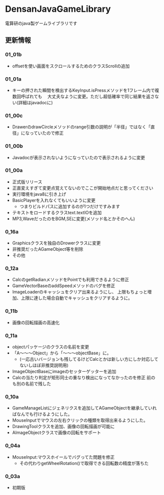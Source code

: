 # DensanJavaGameLibrary
電算研のjava製ゲームライブラリです

## 更新情報  
### 01_01b  
- offsetを使い画面をスクロールするためのクラスScrollの追加
### 01_01a	
- キーの押された瞬間を検出するKeyInput.isPressメソッドを1フレーム内で複数回呼ばれても
		　大丈夫なように変更。ただし超低確率で同じ結果を返さない(詳細はjavadocに)

### 01_00c	
- DrawerのdrawCircleメソッドのrange引数の説明が「半径」ではなく「直径」になっていたので修正

### 01_00b	
- Javadocが表示されないようになっていたので表示されるように変更

### 01_00a	
- 正式版リリース
- 正直変えすぎて変更点覚えてないのでここが開始地点だと思ってください
- 実行環境をjava8に引き上げ
- BasicPlayerを入れなくてもいいように変更
	- つまりビルドパスに追加するのが1つだけですみます
- テキストをロードするクラスtext.textIOを追加
- MP3,WaveだったのをBGM,SEに変更(メソッド名とかそのへん)



### 0_16a 
- Graphicsクラスを独自のDrowerクラスに変更
- 非推奨だったAGameObject等を削除
- その他

### 0_12a 
- CalcのgetRadianメソッドをPointでも利用できるように修正
- GameVectorBaseのaddSpeedメソッドのバグを修正
- ImageLoaderのキャッシュをクリア出来るようにし、
上限もちょっと増加、上限に達した場合自動でキャッシュをクリアするように。

### 0_11b 
- 画像の回転描画の高速化

### 0_11a 
- objectパッケージのクラスの名前を変更
- 「A〜〜〜Object」から「〜〜〜objectBase」に。
	- (一応古いバージョンも残してるけどCalcとかは新しい方にしか対応してないしほぼ非推奨説明用)
- ImageObjectBaseにimageのセッターゲッターを追加
- Calcの当たり判定が矩形同士の重なり検出になってなかったのを修正
	  	前のも別の名前で残した

### 0_10a 
- GameManageListにジェネリクスを追加してAGameObjectを継承していればなんでも行けるようにした。
- MouseInputでマウスの左右クリックの種類を取得出来るようにした。
- DrawingToolクラスを追加、画像の回転描画が可能に
- AImageObjectクラスで画像の回転をサポート

### 0_04a 
- MouseInput:マウスホイールでバグってた問題を修正
	- その代わりgetWheelRotation()で取得できる回転数の精度が落ちた

### 0_03a 
- 初期版
